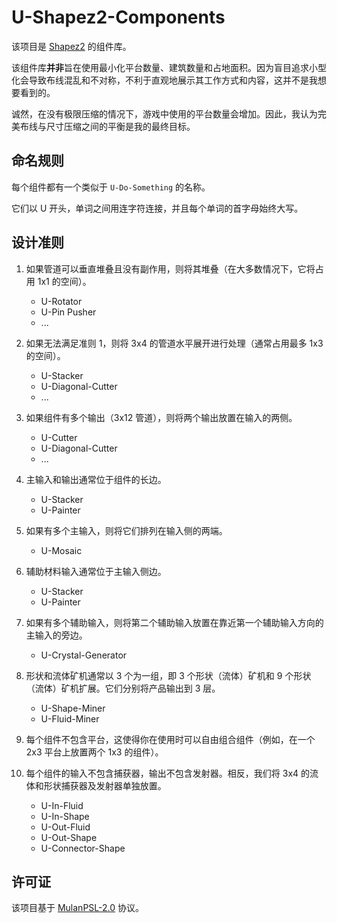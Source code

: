 # U-Shapez2-Components

该项目是 [Shapez2](https://store.steampowered.com/app/2162800/2/ 'Steam') 的组件库。

该组件库**并非**旨在使用最小化平台数量、建筑数量和占地面积。因为盲目追求小型化会导致布线混乱和不对称，不利于直观地展示其工作方式和内容，这并不是我想要看到的。

诚然，在没有极限压缩的情况下，游戏中使用的平台数量会增加。因此，我认为完美布线与尺寸压缩之间的平衡是我的最终目标。

## 命名规则

每个组件都有一个类似于 `U-Do-Something` 的名称。

它们以 U 开头，单词之间用连字符连接，并且每个单词的首字母始终大写。

## 设计准则

1. 如果管道可以垂直堆叠且没有副作用，则将其堆叠（在大多数情况下，它将占用 1x1 的空间）。

    - U-Rotator
    - U-Pin Pusher
    - ...

2. 如果无法满足准则 1，则将 3x4 的管道水平展开进行处理（通常占用最多 1x3 的空间）。

    - U-Stacker
    - U-Diagonal-Cutter
    - ...

3. 如果组件有多个输出（3x12 管道），则将两个输出放置在输入的两侧。

    - U-Cutter
    - U-Diagonal-Cutter
    - ...

4. 主输入和输出通常位于组件的长边。

    - U-Stacker
    - U-Painter

5. 如果有多个主输入，则将它们排列在输入侧的两端。

    - U-Mosaic

6. 辅助材料输入通常位于主输入侧边。

    - U-Stacker
    - U-Painter

7. 如果有多个辅助输入，则将第二个辅助输入放置在靠近第一个辅助输入方向的主输入的旁边。

    - U-Crystal-Generator

8. 形状和流体矿机通常以 3 个为一组，即 3 个形状（流体）矿机和 9 个形状（流体）矿机扩展。它们分别将产品输出到 3 层。

    - U-Shape-Miner
    - U-Fluid-Miner

9. 每个组件不包含平台，这使得你在使用时可以自由组合组件（例如，在一个 2x3 平台上放置两个 1x3 的组件）。

10. 每个组件的输入不包含捕获器，输出不包含发射器。相反，我们将 3x4 的流体和形状捕获器及发射器单独放置。

    - U-In-Fluid
    - U-In-Shape
    - U-Out-Fluid
    - U-Out-Shape
    - U-Connector-Shape

## 许可证

该项目基于 [MulanPSL-2.0](./LICENSE) 协议。
